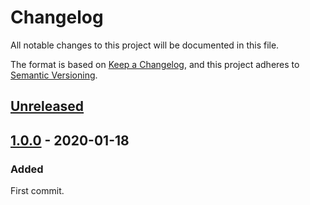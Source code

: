 # Changelog
All notable changes to this project will be documented in this file.

The format is based on [Keep a Changelog](https://keepachangelog.com/en/1.0.0/),
and this project adheres to [Semantic Versioning](https://semver.org/spec/v2.0.0.html).

## [Unreleased]

## [1.0.0] - 2020-01-18

### Added
First commit.

[Unreleased]: https://github.com/roelofr/postcode-api/compare/v1.0.0...HEAD
[1.0.0]: https://github.com/roelofr/postcode-api/releases/tag/v1.0.0
